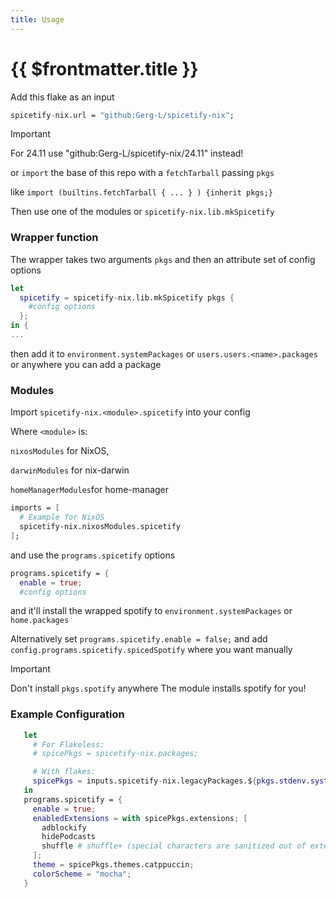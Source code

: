 ```yaml
---
title: Usage
---
```

# {{ $frontmatter.title }}


Add this flake as an input

```nix
spicetify-nix.url = "github:Gerg-L/spicetify-nix";
```

> [!IMPORTANT]
> For 24.11 use "github:Gerg-L/spicetify-nix/24.11" instead!

or `import` the base of this repo with a `fetchTarball` passing `pkgs`

like `import (builtins.fetchTarball { ... } ) {inherit pkgs;}`

Then use one of the modules or `spicetify-nix.lib.mkSpicetify`

### Wrapper function

The wrapper takes two arguments `pkgs` and then an attribute set of config
options

```nix
let
  spicetify = spicetify-nix.lib.mkSpicetify pkgs {
    #config options
  };
in {
...
```

then add it to `environment.systemPackages` or `users.users.<name>.packages` or
anywhere you can add a package

### Modules

Import `spicetify-nix.<module>.spicetify` into your config

Where `<module>` is:

`nixosModules` for NixOS,

`darwinModules` for nix-darwin

`homeManagerModules`for home-manager

```nix
imports = [
  # Example for NixOS
  spicetify-nix.nixosModules.spicetify 
];
```

and use the `programs.spicetify` options

```nix
programs.spicetify = {
  enable = true;
  #config options
```

and it'll install the wrapped spotify to `environment.systemPackages` or
`home.packages`

Alternatively set `programs.spicetify.enable = false;` and add
`config.programs.spicetify.spicedSpotify` where you want manually

> [!IMPORTANT]
> Don't install `pkgs.spotify` anywhere The module installs spotify for you!

### Example Configuration

```nix
   let
     # For Flakeless:
     # spicePkgs = spicetify-nix.packages;

     # With flakes:
     spicePkgs = inputs.spicetify-nix.legacyPackages.${pkgs.stdenv.system};
   in
   programs.spicetify = {
     enable = true;
     enabledExtensions = with spicePkgs.extensions; [
       adblockify
       hidePodcasts
       shuffle # shuffle+ (special characters are sanitized out of extension names)
     ];
     theme = spicePkgs.themes.catppuccin;
     colorScheme = "mocha";
   }
```

